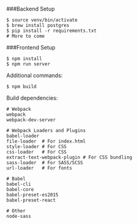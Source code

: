 ###Backend Setup
```
$ source venv/bin/activate
$ brew install postgres
$ pip install -r requirements.txt
# More to come
```

###Frontend Setup
```
$ npm install
$ npm run server
```

Additional commands:
```
$ npm build
```

Build dependencies:
```
# Webpack
webpack
webpack-dev-server

# Webpack Loaders and Plugins
babel-loader
file-loader  # For index.html
style-loader # For CSS
css-loader   # For CSS
extract-text-webpack-plugin # For CSS bundling
sass-loader  # For SASS/SCSS
url-loader   # For fonts

# Babel
babel-cli
babel-core
babel-preset-es2015
babel-preset-react

# Other
node-sass
```
